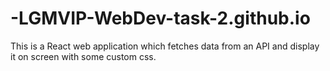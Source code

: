 # -LGMVIP-WebDev-task-2.github.io
This is a React web application which fetches data from an API and display it on screen with some custom css.
